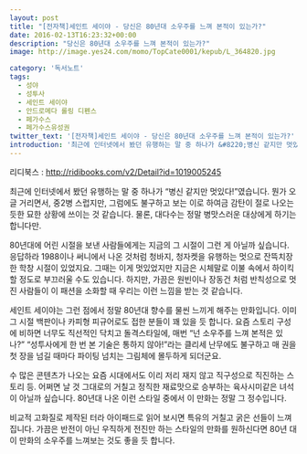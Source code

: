 ```yaml
---
layout: post
title: "[전자책]세인트 세이야 - 당신은 80년대 소우주를 느껴 본적이 있는가?"
date: 2016-02-13T16:23:32+00:00
description: "당신은 80년대 소우주를 느껴 본적이 있는가?"
image: http://image.yes24.com/momo/TopCate0001/kepub/L_364820.jpg

category: '독서노트'  
tags: 
  - 성야
  - 성투사
  - 세인트 세이야
  - 안드로메다 롤링 디펜스
  - 페가수스
  - 페가수스유성권
twitter_text: '[전자책]세인트 세이야 - 당신은 80년대 소우주를 느껴 본적이 있는가?'
introduction: '최근에 인터넷에서 봤던 유행하는 말 중 하나가 &#8220;병신 같지만 멋있다!&#8221;였습니다.'
---
```


리디북스 : <http://ridibooks.com/v2/Detail?id=1019005245>

최근에 인터넷에서 봤던 유행하는 말 중 하나가 &#8220;병신 같지만 멋있다!&#8221;였습니다. 뭔가 오글 거리면서, 중2병 스럽지만, 그럼에도 불구하고 보는 이로 하여금 감탄이 절로 나오는 듯한 묘한 상황에 쓰이는 것 같습니다. 물론, 대다수는 정말 병맛스러운 대상에게 하기는 합니다만.

80년대에 어린 시절을 보낸 사람들에게는 지금의 그 시절이 그런 게 아닐까 싶습니다. 응답하라 1988이나 써니에서 나온 것처럼 청바지, 청자켓을 유행하는 멋으로 잔뜩치장한 학창 시절이 있었지요. 그때는 이게 멋있었지만 지금은 시체말로 이불 속에서 하이킥 할 정도로 부끄러울 수도 있습니다. 하지만, 가끔은 원빈이나 장동건 처럼 반칙성으로 멋진 사람들이 이 패션을 소화할 때 우리는 이런 느낌을 받는 것 같습니다.

세인트 세이야는 그런 점에서 정말 80년대 향수를 물씬 느끼게 해주는 만화입니다. 이미 그 시절 백판이나 카피형 피규어로도 접한 분들이 꽤 있을 듯 합니다. 요즘 스토리 구성에 비하면 너무도 직선적인 닥치고 돌격스타일에, 매번 &#8220;넌 소우주를 느껴 본적은 있나?&#8221; &#8220;성투사에게 한 번 본 기술은 통하지 않아!&#8221;라는 클리세 난무에도 불구하고 매 권을 첫 장을 넘길 때마다 파이팅 넘치는 그림체에 몰두하게 되더군요.

수 많은 콘텐츠가 나오는 요즘 시대에서도 이리 저리 재지 않고 직구성으로 직진하는 스토리 등. 어쩌면 날 것 그대로의 거칠고 정직한 재료맛으로 승부하는 육사시미같은 녀석이 아닐까 싶습니다. 80년대 나온 이런 스타일 중에서 이 만화는 정말 그 정수입니다.

비교적 고화질로 제작된 터라 아이패드로 읽어 보시면 특유의 거칠고 굵은 선들이 느껴집니다. 가끔은 반전이 아닌 우직하게 전진만 하는 스타일의 만화를 원하신다면 80년 대 이 만화의 소우주를 느껴보는 것도 좋을 듯 합니다.
